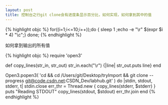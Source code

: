 ```yaml
---
layout: post
title: 控制台之行git clone会有进度条显示百分比，如何实现，如何拿到其中的值
---
```


{% highlight objc %}
for((i=1;i<=10;i++));do { sleep 1 ;echo -e "\r" $(expr $i \* 4) "\c";} done;
{% endhighlight %}

如何拿到输出的所有值

{% highlight objc %}
require 'open3'

def copy_lines(str_in, str_out)
  str_in.each("\r") {|line| str_out.puts line}
end

Open3.popen3( 'cd  && cd /Users/git/Desktop/tryImport && git clone --progress  git@code.csdn.net:CSDN_Dev/labhub.git' ) do |stdin, stdout, stderr, t|
  stdin.close
  err_thr = Thread.new { copy_lines(stderr, $stderr) }
  puts "Reading STDOUT"
  copy_lines(stdout, $stdout)
  err_thr.join
end
{% endhighlight %}

